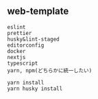 ## web-template
```
eslint
prettier
husky&lint-staged
editorconfig
docker
nextjs
typescript
yarn, npm(どちらかに統一したい)
```

```
yarn install
yarn husky install
```
